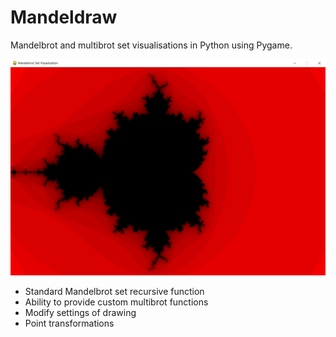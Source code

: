 # Mandeldraw
Mandelbrot and multibrot set visualisations in Python using Pygame.

<img src="Massivebrot.png"/>

- Standard Mandelbrot set recursive function
- Ability to provide custom multibrot functions
- Modify settings of drawing
- Point transformations
